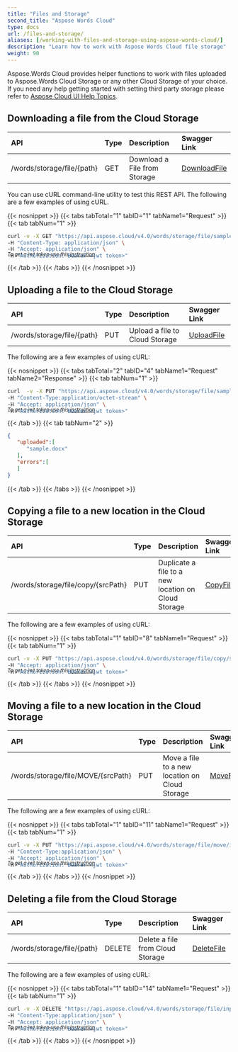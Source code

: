 ```yaml
---
title: "Files and Storage"
second_title: "Aspose Words Cloud"
type: docs
url: /files-and-storage/
aliases: [/working-with-files-and-storage-using-aspose-words-cloud/]
description: "Learn how to work with Aspose Words Cloud file storage"
weight: 90
---
```


Aspose.Words Cloud provides helper functions to work with files uploaded to Aspose.Words Cloud Storage or any other Cloud Storage of your choice. If you need any help getting started with setting third party storage please refer to [Aspose Cloud UI Help Topics](https://docs.aspose.cloud/display/totalcloud/Aspose+Cloud+UI+Help+Topics).

## Downloading a file from the Cloud Storage

|API|Type|Description|Swagger Link|
| :- | :- | :- | :- |
|/words/storage/file/{path}|GET|Download a File from Storage|[DownloadFile](https://apireference.aspose.cloud/words/#/File/DownloadFile)|

You can use cURL command-line utility to test this REST API. The following are a few examples of using cURL.

{{< nosnippet >}}
{{< tabs tabTotal="1" tabID="1" tabName1="Request" >}}
{{< tab tabNum="1" >}}

```bash
curl -v -X GET "https://api.aspose.cloud/v4.0/words/storage/file/sample.docx" \
-H "Content-Type: application/json" \
-H "Accept: application/json" \
-H "Authorization: Bearer <jwt token>"
```
<p style="margin-top:-32px;font-size:80%;font-style:italic">To get a jwt token use this <a href="/words/getting-started/available-sdks/#curl">instruction</a></p>

{{< /tab >}}
{{< /tabs >}}
{{< /nosnippet >}}

## Uploading a file to the Cloud Storage

|API|Type|Description|Swagger Link|
| :- | :- | :- | :- |
|/words/storage/file/{path}|PUT|Upload a file to Cloud Storage|[UploadFile](https://apireference.aspose.cloud/words/#/File/UploadFile)|

The following are a few examples of using cURL:

{{< nosnippet >}}
{{< tabs tabTotal="2" tabID="4" tabName1="Request" tabName2="Response" >}}
{{< tab tabNum="1" >}}

```bash
curl  -v -X PUT "https://api.aspose.cloud/v4.0/words/storage/file/sample.docx" \
-H "Content-Type:application/octet-stream" \
-H "Accept: application/json" \
-H "Authorization: Bearer <jwt token>"
```
<p style="margin-top:-32px;font-size:80%;font-style:italic">To get a jwt token use this <a href="/words/getting-started/available-sdks/#curl">instruction</a></p>

{{< /tab >}}
{{< tab tabNum="2" >}}

```json
{
   "uploaded":[
      "sample.docx"
   ],
   "errors":[
   ]
}
```

{{< /tab >}}
{{< /tabs >}}
{{< /nosnippet >}}

## Copying a file to a new location in the Cloud Storage

|API|Type|Description|Swagger Link|
| :- | :- | :- | :- |
|/words/storage/file/copy/{srcPath}|PUT|Duplicate a file to a new location on Cloud Storage|[CopyFile](https://apireference.aspose.cloud/words/#/File/CopyFile)|

The following are a few examples of using cURL:

{{< nosnippet >}}
{{< tabs tabTotal="1" tabID="8" tabName1="Request" >}}
{{< tab tabNum="1" >}}

```bash
curl -v -X PUT "https://api.aspose.cloud/v4.0/words/storage/file/copy/sample.docx/%2F?destPath=MyFolder" \
-H "Accept: application/json" \
-H "Authorization: Bearer <jwt token>"
```
<p style="margin-top:-32px;font-size:80%;font-style:italic">To get a jwt token use this <a href="/words/getting-started/available-sdks/#curl">instruction</a></p>

{{< /tab >}}
{{< /tabs >}}
{{< /nosnippet >}}

## Moving a file to a new location in the Cloud Storage

|API|Type|Description|Swagger Link|
| :- | :- | :- | :- |
|/words/storage/file/MOVE/{srcPath}|PUT|Move a file to a new location on Cloud Storage|[MoveFile](https://apireference.aspose.cloud/words/#/File/MoveFile)|

The following are a few examples of using cURL:

{{< nosnippet >}}
{{< tabs tabTotal="1" tabID="11" tabName1="Request" >}}
{{< tab tabNum="1" >}}

```bash
curl -v -X PUT "https://api.aspose.cloud/v4.0/words/storage/file/move/input.docx/%2F?destPath=MyFolder" \
-H "Content-Type:application/json" \
-H "Accept: application/json" \
-H "Authorization: Bearer <jwt token>"
```
<p style="margin-top:-32px;font-size:80%;font-style:italic">To get a jwt token use this <a href="/words/getting-started/available-sdks/#curl">instruction</a></p>

{{< /tab >}}
{{< /tabs >}}
{{< /nosnippet >}}

## Deleting a file from the Cloud Storage

|API|Type|Description|Swagger Link|
| :- | :- | :- | :- |
|/words/storage/file/{path}|DELETE|Delete a file from Cloud Storage|[DeleteFile](https://apireference.aspose.cloud/words/#/File/DeleteFile)|

The following are a few examples of using cURL:

{{< nosnippet >}}
{{< tabs tabTotal="1" tabID="14" tabName1="Request" >}}
{{< tab tabNum="1" >}}

```bash
curl -v -X DELETE "https://api.aspose.cloud/v4.0/words/storage/file/input.docx" \
-H "Content-Type:application/json" \
-H "Accept: application/json" \
-H "Authorization: Bearer <jwt token>"
```
<p style="margin-top:-32px;font-size:80%;font-style:italic">To get a jwt token use this <a href="/words/getting-started/available-sdks/#curl">instruction</a></p>

{{< /tab >}}
{{< /tabs >}}
{{< /nosnippet >}}
